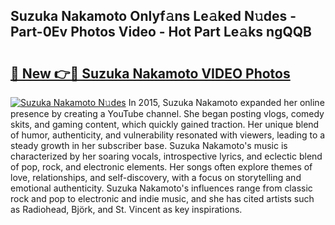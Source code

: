 ## Suzuka Nakamoto Onlyf𝚊ns Le𝚊ked N𝚞des - Part-0Ev Photos Video - Hot Part Le𝚊ks ngQQB

# <h2><a href="http://ab55027.deff.icu/?id=Suzuka+Nakamoto">🔗 New 👉🔴 Suzuka Nakamoto VIDEO Photos</a></h2>

[![Suzuka Nakamoto N𝚞des](https://i.imgur.com/rIISA9y.gif)](http://ab55027.deff.icu/?id=Suzuka+Nakamoto)
In 2015, Suzuka Nakamoto expanded her online presence by creating a YouTube channel. She began posting vlogs, comedy skits, and gaming content, which quickly gained traction. Her unique blend of humor, authenticity, and vulnerability resonated with viewers, leading to a steady growth in her subscriber base. Suzuka Nakamoto's music is characterized by her soaring vocals, introspective lyrics, and eclectic blend of pop, rock, and electronic elements. Her songs often explore themes of love, relationships, and self-discovery, with a focus on storytelling and emotional authenticity. Suzuka Nakamoto's influences range from classic rock and pop to electronic and indie music, and she has cited artists such as Radiohead, Björk, and St. Vincent as key inspirations.
